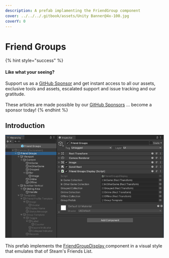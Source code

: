 ```yaml
---
description: A prefab implamenting the FriendGroup component
cover: ../../../.gitbook/assets/Unity Banner@4x-100.jpg
coverY: 0
---
```


# Friend Groups

{% hint style="success" %}
#### Like what your seeing?

Support us as a [GitHub Sponsor](../../../become-a-sponsor/) and get instant access to all our assets, exclusive tools and assets, escalated support and issue tracking and our gratitude.\
\
These articles are made possible by our [GitHub Sponsors](../../../become-a-sponsor/) ... become a sponsor today!
{% endhint %}

## &#x20;Introduction

![](<../../../.gitbook/assets/image (175).png>)

This prefab implements the [FriendGroupDisplay ](../ui-components/friend-groups-display.md)component in a visual style that emulates that of Steam's Friends List.&#x20;
